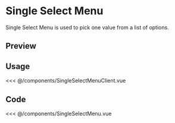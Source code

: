 <script setup>
import SingleSelectMenu from './components/SingleSelectMenu.vue';
</script>

<style module>
  ul[data-name="menuList"] {
    list-style-type: none;
    padding-right: 0;
    padding-left: 0;
    margin-top: 0.5rem;
  }

  ul[data-name="menuList"] li {
    margin: 0;
  }
</style>

# Single Select Menu

Single Select Menu is used to pick one value from a list of options.

## Preview

<SingleSelectMenu
 :classes="{
        container: { addClasses: 'dark:text-gray-900' },
        header: {
          addClasses: 'dark:text-white border dark:border-gray-700',
          backgroundColor: 'dark:bg-gray-900',
          hover: 'dark:hover:bg-gray-800',
        },
        menu: { addClasses: 'dark:text-white border dark:border-gray-700', backgroundColor: 'dark:bg-gray-900 bg-white' },
        menuItem: { hover: 'dark:hover:bg-gray-800 hover:bg-gray-50' },
        selectedMenuItem: { backgroundColor: 'dark:bg-gray-800 bg-gray-50' },
        expandedIconPath: { fill: 'dark:fill-gray-200' },
        collapsedIconPath: { fill: 'dark:fill-gray-200' },
      }"
:placeholder="'Select'"
:items="['One', 'Two', 'Three', 'Four', 'Five']" >
</SingleSelectMenu>

## Usage

<<< @/components/SingleSelectMenuClient.vue

## Code

<<< @/components/SingleSelectMenu.vue
